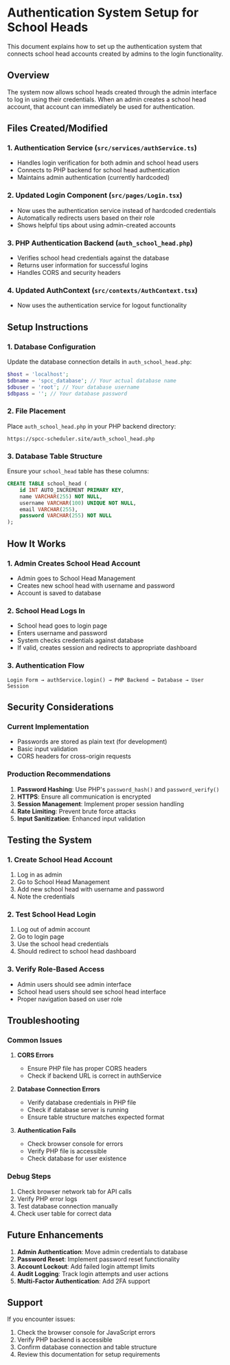 # Authentication System Setup for School Heads

This document explains how to set up the authentication system that connects school head accounts created by admins to the login functionality.

## Overview

The system now allows school heads created through the admin interface to log in using their credentials. When an admin creates a school head account, that account can immediately be used for authentication.

## Files Created/Modified

### 1. Authentication Service (`src/services/authService.ts`)

- Handles login verification for both admin and school head users
- Connects to PHP backend for school head authentication
- Maintains admin authentication (currently hardcoded)

### 2. Updated Login Component (`src/pages/Login.tsx`)

- Now uses the authentication service instead of hardcoded credentials
- Automatically redirects users based on their role
- Shows helpful tips about using admin-created accounts

### 3. PHP Authentication Backend (`auth_school_head.php`)

- Verifies school head credentials against the database
- Returns user information for successful logins
- Handles CORS and security headers

### 4. Updated AuthContext (`src/contexts/AuthContext.tsx`)

- Now uses the authentication service for logout functionality

## Setup Instructions

### 1. Database Configuration

Update the database connection details in `auth_school_head.php`:

```php
$host = 'localhost';
$dbname = 'spcc_database'; // Your actual database name
$dbuser = 'root'; // Your database username
$dbpass = ''; // Your database password
```

### 2. File Placement

Place `auth_school_head.php` in your PHP backend directory:

```
https://spcc-scheduler.site/auth_school_head.php
```

### 3. Database Table Structure

Ensure your `school_head` table has these columns:

```sql
CREATE TABLE school_head (
    id INT AUTO_INCREMENT PRIMARY KEY,
    name VARCHAR(255) NOT NULL,
    username VARCHAR(100) UNIQUE NOT NULL,
    email VARCHAR(255),
    password VARCHAR(255) NOT NULL
);
```

## How It Works

### 1. Admin Creates School Head Account

- Admin goes to School Head Management
- Creates new school head with username and password
- Account is saved to database

### 2. School Head Logs In

- School head goes to login page
- Enters username and password
- System checks credentials against database
- If valid, creates session and redirects to appropriate dashboard

### 3. Authentication Flow

```
Login Form → authService.login() → PHP Backend → Database → User Session
```

## Security Considerations

### Current Implementation

- Passwords are stored as plain text (for development)
- Basic input validation
- CORS headers for cross-origin requests

### Production Recommendations

1. **Password Hashing**: Use PHP's `password_hash()` and `password_verify()`
2. **HTTPS**: Ensure all communication is encrypted
3. **Session Management**: Implement proper session handling
4. **Rate Limiting**: Prevent brute force attacks
5. **Input Sanitization**: Enhanced input validation

## Testing the System

### 1. Create School Head Account

1. Log in as admin
2. Go to School Head Management
3. Add new school head with username and password
4. Note the credentials

### 2. Test School Head Login

1. Log out of admin account
2. Go to login page
3. Use the school head credentials
4. Should redirect to school head dashboard

### 3. Verify Role-Based Access

- Admin users should see admin interface
- School head users should see school head interface
- Proper navigation based on user role

## Troubleshooting

### Common Issues

1. **CORS Errors**

   - Ensure PHP file has proper CORS headers
   - Check if backend URL is correct in authService

2. **Database Connection Errors**

   - Verify database credentials in PHP file
   - Check if database server is running
   - Ensure table structure matches expected format

3. **Authentication Fails**
   - Check browser console for errors
   - Verify PHP file is accessible
   - Check database for user existence

### Debug Steps

1. Check browser network tab for API calls
2. Verify PHP error logs
3. Test database connection manually
4. Check user table for correct data

## Future Enhancements

1. **Admin Authentication**: Move admin credentials to database
2. **Password Reset**: Implement password reset functionality
3. **Account Lockout**: Add failed login attempt limits
4. **Audit Logging**: Track login attempts and user actions
5. **Multi-Factor Authentication**: Add 2FA support

## Support

If you encounter issues:

1. Check the browser console for JavaScript errors
2. Verify PHP backend is accessible
3. Confirm database connection and table structure
4. Review this documentation for setup requirements
